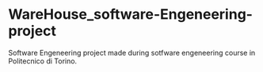 # WareHouse_software-Engeneering-project
Software Engeneering project made during sotfware engeneering course in Politecnico di Torino.
